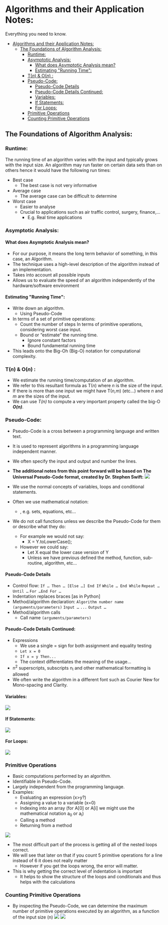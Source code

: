 # Algorithms and their Application Notes:
Everything you need to know.

<!-- TOC depthFrom:1 depthTo:6 withLinks:1 updateOnSave:1 orderedList:0 -->

- [Algorithms and their Application Notes:](#algorithms-and-their-application-notes)
	- [The Foundations of Algorithm Analysis:](#the-foundations-of-algorithm-analysis)
		- [Runtime:](#runtime)
		- [Asymptotic Analysis:](#asymptotic-analysis)
			- [What does Asymptotic Analysis mean?](#what-does-asymptotic-analysis-mean)
			- [Estimating "Running Time":](#estimating-running-time)
		- [T(_n_) & O(_n_) :](#tn-on-)
		- [Pseudo-Code:](#pseudo-code)
			- [Pseudo-Code Details](#pseudo-code-details)
			- [Pseudo-Code Details Continued:](#pseudo-code-details-continued)
			- [Variables:](#variables)
			- [If Statements:](#if-statements)
			- [For Loops:](#for-loops)
		- [Primitive Operations](#primitive-operations)
		- [Counting Primitive Operations](#counting-primitive-operations)

<!-- /TOC -->

## The Foundations of Algorithm Analysis:
### Runtime:
The running time of an algorithm varies with the input and typically grows with the input size. An algorithm may run faster on certain data sets than on others hence it would have the following run times:
 - Best case
	 - The best case is not very informative
 - Average case
	 -	The average case can be difficult to determine
 - Worst case
	 - Easier to analyse
	 - Crucial to applications such as air traffic control, surgery, finance,…
		 - E.g. Real time applications

### Asymptotic Analysis:
#### What does Asymptotic Analysis mean?
 - For our purpose, it means the long term behavior of something, in this case, an Algorithm.
 - The technique uses a high-level description of the algorithm instead of an implementation.
 - Takes into account all possible inputs
 - Allows us to evaluate the speed of an algorithm independently of the hardware/software environment

#### Estimating "Running Time":
 - Write down an algorithm.
	 - Using Pseudo-Code
 - In terms of a set of primitive operations:
	 - Count the number of steps In terms of primitive operations, considering worst case input.
	 -  Bound or “estimate” the running time.
		 - Ignore constant factors
		 - Bound fundamental running time
 - This leads onto the Big-Oh (Big-O) notation for computational complexity.

### T(_n_) & O(_n_) :
 - We estimate the running time/computation of an algorithm.
 - We refer to this resultant formula as T(_n_) where _n_ is the size of the input.
 - If there is more than one input we might have T(_n,m_) (etc…) where *n* and *m* are the sizes of the input.
 - We can use *T(n)* to compute a very important property called the big-O ***O(n)***.

### Pseudo-Code:
 - Pseudo-Code is a cross between a programming language and written text.
 - It is used to represent algorithms in a programming language independent manner.
 - We often specify the input and output and number the lines.

 - **The additional notes from this point forward will be based on The Universal Pseudo-Code format, created by Dr. Stephen Swift:**
![](https://media.discordapp.net/attachments/334011383140188161/447331830740418570/unknown.png?width=558&height=384)

 - We use the normal concepts of variables, loops and conditional statements.
 - Often we use mathematical notation:
	-	, e.g. sets, equations, etc…
 - We do not call functions unless we describe the Pseudo-Code for them or describe what they do:
	-	For example we would not say:
		-	X = Y.toLowerCase();
	-	However we could say:
		-	Let X equal the lower case version of Y
		-	Unless we have previous defined the method, function, sub-routine, algorithm, etc…

#### Pseudo-Code Details
 - Control flow:
	`If … Then … [Else …] End If`
	`While … End While`
	`Repeat … Until …`
	`For …End For …`
 - Indentation replaces braces [as in Python]
 - Method/algorithm declaration:
	`Algorithm number name (arguments/parameters)`
	`Input …`
`...`
`Output …`
-	Method/algorithm calls
	-	Call name `(arguments/parameters)`

#### Pseudo-Code Details Continued:
-	Expressions
	-	We use a single = sign for both assignment and equality testing
	-	`Let x = 0`
	-	`If x = y Then...`
	-	The context differentiates the meaning of the usage…
-	n<sup>2</sup> superscripts, subscripts n<sub>i</sub> and other mathematical formatting is allowed
-	We often write the algorithm in a different font such as Courier New for Mono-spacing and Clarity.

#### Variables:
![](https://cdn.discordapp.com/attachments/334011383140188161/447334384836542475/unknown.png)
#### If Statements:
![](https://cdn.discordapp.com/attachments/334011383140188161/447334543851126814/unknown.png)
#### For Loops:
![](https://cdn.discordapp.com/attachments/334011383140188161/447334688432979971/unknown.png)

### Primitive Operations
-	Basic computations performed by an algorithm.
-	Identifiable in Pseudo-Code.
-	Largely independent from the programming language.
-	Examples:
	-	Evaluating an expression (x>y?)
	-	Assigning a value to a variable (x=0)
	-	Indexing into an array (for A[0] or A[i] we might use the mathematical notation a<sub>0</sub> or a<sub>i</sub>)
	-	Calling a method
	-	Returning from a method

![](https://cdn.discordapp.com/attachments/334011383140188161/447336167122141184/unknown.png)

-	The most difficult part of the process is getting all of the nested loops correct.
-	We will see that later on that if you count 5 primitive operations for a line instead of 6 it does not really matter
	-	However if you get the loops wrong, the error will matter.
-	This is why getting the correct level of indentation is important
	-	It helps to show the structure of the loops and conditionals and thus helps with the calculations

### Counting Primitive Operations
-	By inspecting the Pseudo-Code, we can determine the maximum number of primitive operations executed by an algorithm, as a function of the input size (n)
![](https://cdn.discordapp.com/attachments/334011383140188161/447336726906667015/unknown.png)
![](https://media.discordapp.net/attachments/334011383140188161/447337001423863808/unknown.png?width=580&height=274)
